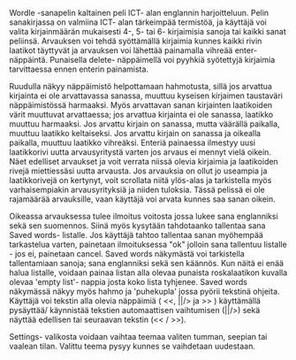 Wordle -sanapelin kaltainen peli ICT- alan englannin harjoitteluun. Pelin sanakirjassa on valmiina ICT- alan tärkeimpää termistöä, ja käyttäjä voi valita kirjainmäärän mukaisesti 4-, 5- tai 6- kirjaimisia sanoja tai kaikki sanat peliinsä.
Arvauksen voi tehdä syöttämällä kirjaimia kunnes kaikki rivin laatikot täyttyvät ja arvauksen voi lähettää painamalla vihreää enter- näppäintä. Punaisella delete- näppäimellä voi pyyhkiä syötettyjä kirjaimia tarvittaessa ennen enterin painamista.

Ruudulla näkyy näppäimistö helpottamaan hahmotusta, sillä jos arvattua kirjainta ei ole arvattavassa sanassa, muuttuu kyseisen kirjaimen taustaväri näppäimistössä harmaaksi.
Myös arvattavan sanan kirjainten laatikoiden värit muuttuvat arvattaessa; jos arvattua kirjainta ei ole sanassa, laatikko muuttuu harmaaksi. Jos arvattu kirjain on sanassa, mutta väärällä paikalla, muuttuu laatikko keltaiseksi. Jos arvattu kirjain on sanassa ja oikealla paikalla, muuttuu laatikko vihreäksi.
Enteriä painaessa ilmestyy uusi laatikkorivi uutta arvausyritystä varten jos arvaus ei mennyt vielä oikein. Näet edelliset arvaukset ja voit verrata niissä olevia kirjaimia ja laatikoiden rivejä miettiessäsi uutta arvausta.
Jos arvauksia on ollut jo useampia ja laatikkorivejä on kertynyt, voit scrollata niitä ylös-alas ja tarkistella myös varhaisempiakin arvausyrityksiä ja niiden tuloksia.
Tässä pelissä ei ole rajamäärää arvauksille, vaan käyttäjä voi arvata kunnes saa sanan oikein.

Oikeassa arvauksessa tulee ilmoitus voitosta jossa lukee sana englanniksi sekä sen suomennos. Siinä myös kysytään tahdotaanko tallentaa sana Saved words- listalle.
Jos käyttäjä tahtoo tallentaa sanan myöhempää tarkastelua varten, painetaan ilmoituksessa "ok" jolloin sana tallentuu listalle - jos ei, painetaan cancel.
Saved words näkymästä voi tarkistella tallentamiaan sanoja; sana englanniksi sekä sen käännös. Kun näitä ei enää halua listalle, voidaan painaa listan alla olevaa punaista roskalaatikon kuvalla olevaa 'empty list'- nappia josta koko lista tyhjenee.
Saved words näkymässä näkyy myös hahmo ja 'puhekupla' jossa pyörii tekstinä ohjeita. Käyttäjä voi tekstin alla olevia näppäimiä ( <<, ||/> ja >> ) käyttämällä pysäyttää/ käynnistää tekstien automaattisen vaihtumisen (||/>) sekä näyttää edellisen tai seuraavan tekstin (<< / >>).

Settings- valikosta voidaan vaihtaa teemaa valiten tumman, seepian tai vaalean tilan. Valittu teema pysyy kunnes se vaihdetaan uudestaan.
